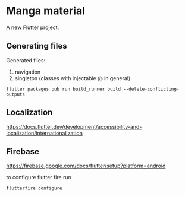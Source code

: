 # Manga material

A new Flutter project.

## Generating files

Generated files:

1. navigation
2. singleton (classes with injectable @ in general)

```
flutter packages pub run build_runner build --delete-conflicting-outputs
```

## Localization

https://docs.flutter.dev/development/accessibility-and-localization/internationalization

## Firebase

https://firebase.google.com/docs/flutter/setup?platform=android

to configure flutter fire run
```
flutterfire configure
```
